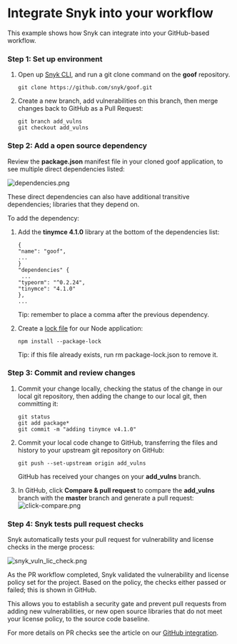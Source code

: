 # Integrate Snyk into your workflow

This example shows how Snyk can integrate into your GitHub-based workflow.

### Step 1: Set up environment

1. Open up [Snyk CLI](https://support.snyk.io/hc/en-us/categories/360000456217-Snyk-CLI), and run a git clone command on the **goof** repository.  


   ```text
   git clone https://github.com/snyk/goof.git
   ```

2. Create a new branch, add vulnerabilities on this branch, then merge changes back to GitHub as a Pull Request:  


   ```text
   git branch add_vulns
   git checkout add_vulns
   ```

### Step 2: Add a open source dependency

Review the **package.json** manifest file in your cloned goof application, to see multiple direct dependencies listed:

![dependencies.png](https://support.snyk.io/hc/article_attachments/360016512078/dependencies.png)

These direct dependencies can also have additional transitive dependencies; libraries that they depend on.

To add the dependency:

1. Add the **tinymce 4.1.0** library at the bottom of the dependencies list:  


   ```text
   {
   "name": "goof",
   ...
   }
   "dependencies" {
    ...
   "typeorm": "^0.2.24",
   "tinymce": "4.1.0"
   },
   ...
   ```

   Tip: remember to place a comma after the previous dependency.

2. Create a [lock file](https://docs.npmjs.com/files/package-lock.json) for our Node application:

   ```text
   npm install --package-lock
   ```

   Tip: if this file already exists, run rm package-lock.json to remove it.

### Step 3: Commit and review changes

1. Commit your change locally, checking the status of the change in our local git repository, then adding the change to our local git, then committing it:  


   ```text
   git status
   git add package*
   git commit -m "adding tinymce v4.1.0"
   ```

2. Commit your local code change to GitHub, transferring the files and history to your upstream git repository on GitHub:  


   ```text
   git push --set-upstream origin add_vulns
   ```

    GitHub has received your changes on your **add\_vulns** branch.

3. In GitHub, click **Compare & pull request** to compare the **add\_vulns** branch with the **master** branch and generate a pull request:  ![click-compare.png](https://support.snyk.io/hc/article_attachments/360016512098/click-compare.png)

### Step 4: Snyk tests pull request checks

Snyk automatically tests your pull request for vulnerability and license checks in the merge process:

![snyk\_vuln\_lic\_check.png](https://support.snyk.io/hc/article_attachments/360010457697/snyk_vuln_lic_check.png)

As the PR workflow completed, Snyk validated the vulnerability and license policy set for the project. Based on the policy, the checks either passed or failed; this is shown in GitHub.

This allows you to establish a security gate and prevent pull requests from adding new vulnerabilities, or new open source libraries that do not meet your license policy, to the source code baseline.

For more details on PR checks see the article on our [GitHub integration](https://support.snyk.io/hc/en-us/articles/360004032117).

